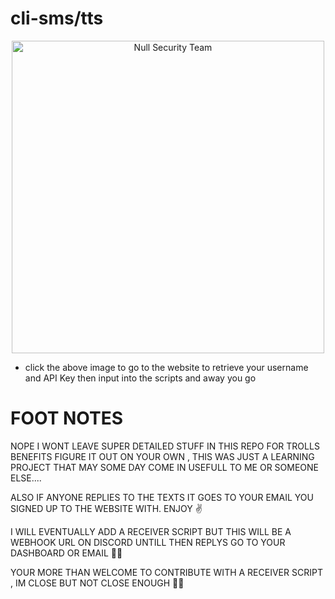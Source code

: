 # cli-sms/tts

<p align="center">
  <a href="https://www.clicksend.com">
    <img src="https://user-images.githubusercontent.com/48811414/220822585-7234b35d-d20f-46e6-9a34-26c3db3afa80.png" alt="Null Security Team" width="500" 
    onmouseover="this.style.transform='scale(1.05)'; this.style.opacity='0.8';" 
    onmouseout="this.style.transform='scale(1)'; this.style.opacity='1';">
  </a>


- click the above image to go to the website to retrieve your username and API Key then input into the scripts and away you go


# FOOT NOTES

NOPE I WONT LEAVE SUPER DETAILED STUFF IN THIS REPO FOR TROLLS BENEFITS FIGURE IT OUT ON YOUR OWN , THIS WAS JUST A LEARNING PROJECT THAT MAY SOME DAY COME IN USEFULL TO ME OR SOMEONE ELSE....

ALSO IF ANYONE REPLIES TO THE TEXTS IT GOES TO YOUR EMAIL YOU SIGNED UP TO THE WEBSITE WITH. ENJOY ✌️

I WILL EVENTUALLY ADD A RECEIVER SCRIPT BUT THIS WILL BE A WEBHOOK URL ON DISCORD UNTILL THEN REPLYS GO TO YOUR DASHBOARD OR EMAIL 👨‍💻


YOUR MORE THAN WELCOME TO CONTRIBUTE WITH A RECEIVER SCRIPT , IM CLOSE BUT NOT CLOSE ENOUGH 🤣🤦
